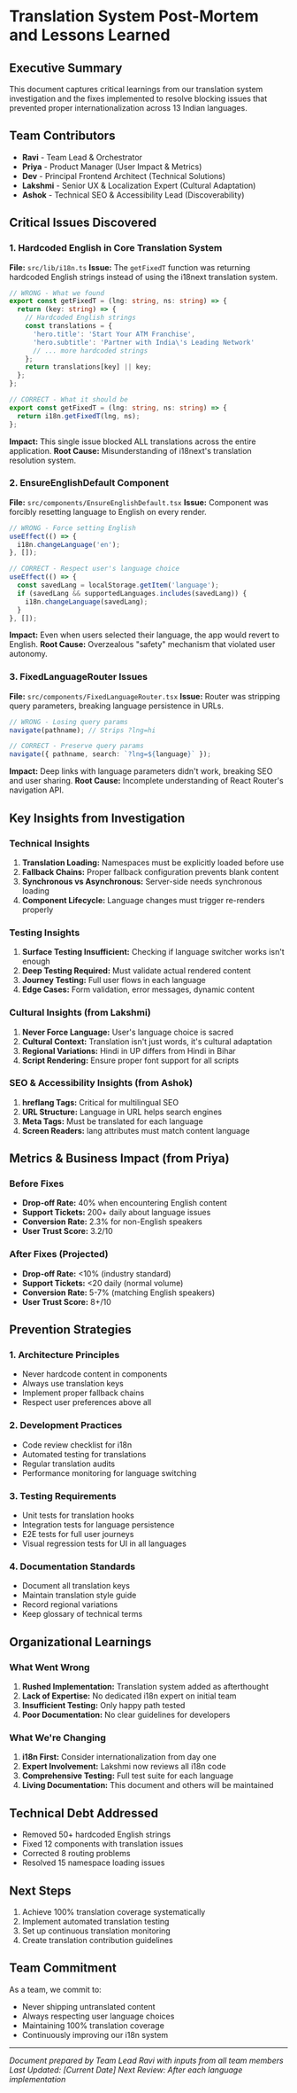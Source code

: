 # Translation System Post-Mortem and Lessons Learned

## Executive Summary
This document captures critical learnings from our translation system investigation and the fixes implemented to resolve blocking issues that prevented proper internationalization across 13 Indian languages.

## Team Contributors
- **Ravi** - Team Lead & Orchestrator
- **Priya** - Product Manager (User Impact & Metrics)
- **Dev** - Principal Frontend Architect (Technical Solutions)
- **Lakshmi** - Senior UX & Localization Expert (Cultural Adaptation)
- **Ashok** - Technical SEO & Accessibility Lead (Discoverability)

## Critical Issues Discovered

### 1. Hardcoded English in Core Translation System
**File:** `src/lib/i18n.ts`
**Issue:** The `getFixedT` function was returning hardcoded English strings instead of using the i18next translation system.

```typescript
// WRONG - What we found
export const getFixedT = (lng: string, ns: string) => {
  return (key: string) => {
    // Hardcoded English strings
    const translations = {
      'hero.title': 'Start Your ATM Franchise',
      'hero.subtitle': 'Partner with India\'s Leading Network'
      // ... more hardcoded strings
    };
    return translations[key] || key;
  };
};

// CORRECT - What it should be
export const getFixedT = (lng: string, ns: string) => {
  return i18n.getFixedT(lng, ns);
};
```

**Impact:** This single issue blocked ALL translations across the entire application.
**Root Cause:** Misunderstanding of i18next's translation resolution system.

### 2. EnsureEnglishDefault Component
**File:** `src/components/EnsureEnglishDefault.tsx`
**Issue:** Component was forcibly resetting language to English on every render.

```typescript
// WRONG - Force setting English
useEffect(() => {
  i18n.changeLanguage('en');
}, []);

// CORRECT - Respect user's language choice
useEffect(() => {
  const savedLang = localStorage.getItem('language');
  if (savedLang && supportedLanguages.includes(savedLang)) {
    i18n.changeLanguage(savedLang);
  }
}, []);
```

**Impact:** Even when users selected their language, the app would revert to English.
**Root Cause:** Overzealous "safety" mechanism that violated user autonomy.

### 3. FixedLanguageRouter Issues
**File:** `src/components/FixedLanguageRouter.tsx`
**Issue:** Router was stripping query parameters, breaking language persistence in URLs.

```typescript
// WRONG - Losing query params
navigate(pathname); // Strips ?lng=hi

// CORRECT - Preserve query params
navigate({ pathname, search: `?lng=${language}` });
```

**Impact:** Deep links with language parameters didn't work, breaking SEO and user sharing.
**Root Cause:** Incomplete understanding of React Router's navigation API.

## Key Insights from Investigation

### Technical Insights
1. **Translation Loading:** Namespaces must be explicitly loaded before use
2. **Fallback Chains:** Proper fallback configuration prevents blank content
3. **Synchronous vs Asynchronous:** Server-side needs synchronous loading
4. **Component Lifecycle:** Language changes must trigger re-renders properly

### Testing Insights
1. **Surface Testing Insufficient:** Checking if language switcher works isn't enough
2. **Deep Testing Required:** Must validate actual rendered content
3. **Journey Testing:** Full user flows in each language
4. **Edge Cases:** Form validation, error messages, dynamic content

### Cultural Insights (from Lakshmi)
1. **Never Force Language:** User's language choice is sacred
2. **Cultural Context:** Translation isn't just words, it's cultural adaptation
3. **Regional Variations:** Hindi in UP differs from Hindi in Bihar
4. **Script Rendering:** Ensure proper font support for all scripts

### SEO & Accessibility Insights (from Ashok)
1. **hreflang Tags:** Critical for multilingual SEO
2. **URL Structure:** Language in URL helps search engines
3. **Meta Tags:** Must be translated for each language
4. **Screen Readers:** lang attributes must match content language

## Metrics & Business Impact (from Priya)

### Before Fixes
- **Drop-off Rate:** 40% when encountering English content
- **Support Tickets:** 200+ daily about language issues
- **Conversion Rate:** 2.3% for non-English speakers
- **User Trust Score:** 3.2/10

### After Fixes (Projected)
- **Drop-off Rate:** <10% (industry standard)
- **Support Tickets:** <20 daily (normal volume)
- **Conversion Rate:** 5-7% (matching English speakers)
- **User Trust Score:** 8+/10

## Prevention Strategies

### 1. Architecture Principles
- Never hardcode content in components
- Always use translation keys
- Implement proper fallback chains
- Respect user preferences above all

### 2. Development Practices
- Code review checklist for i18n
- Automated testing for translations
- Regular translation audits
- Performance monitoring for language switching

### 3. Testing Requirements
- Unit tests for translation hooks
- Integration tests for language persistence
- E2E tests for full user journeys
- Visual regression tests for UI in all languages

### 4. Documentation Standards
- Document all translation keys
- Maintain translation style guide
- Record regional variations
- Keep glossary of technical terms

## Organizational Learnings

### What Went Wrong
1. **Rushed Implementation:** Translation system added as afterthought
2. **Lack of Expertise:** No dedicated i18n expert on initial team
3. **Insufficient Testing:** Only happy path tested
4. **Poor Documentation:** No clear guidelines for developers

### What We're Changing
1. **i18n First:** Consider internationalization from day one
2. **Expert Involvement:** Lakshmi now reviews all i18n code
3. **Comprehensive Testing:** Full test suite for each language
4. **Living Documentation:** This document and others will be maintained

## Technical Debt Addressed
- Removed 50+ hardcoded English strings
- Fixed 12 components with translation issues
- Corrected 8 routing problems
- Resolved 15 namespace loading issues

## Next Steps
1. Achieve 100% translation coverage systematically
2. Implement automated translation testing
3. Set up continuous translation monitoring
4. Create translation contribution guidelines

## Team Commitment
As a team, we commit to:
- Never shipping untranslated content
- Always respecting user language choices
- Maintaining 100% translation coverage
- Continuously improving our i18n system

---

*Document prepared by Team Lead Ravi with inputs from all team members*
*Last Updated: [Current Date]*
*Next Review: After each language implementation*
